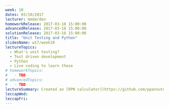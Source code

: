 ```yaml
---
week: 10
dates: 03/10/2017
lecturer: mmdarden
homeworkRelease: 2017-03-10 15:00:00
advancedRelease: 2017-03-18 15:00:00
solutionRelease: 2017-03-18 15:00:00
title: "Unit Testing and Python"
slidesName: w17/week10
lectureTopics:
  - What's unit testing?
  - Test driven development
  - Python
  - Live coding to learn these
# homeworkTopics:
#   - TBD
# advancedTopics:
#   - TBD
lectureSummary: Created an [RPN calculator](https://github.com/ppannuto/c4cs-f16-rpn) in Python.
leccapWed:
leccapFri:
---
```

